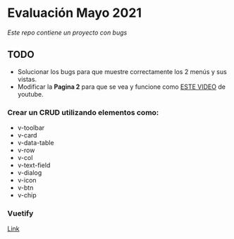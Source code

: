 # Evaluación Mayo 2021
_Este repo contiene un proyecto con bugs_

## TODO
* Solucionar los bugs para que muestre correctamente los 2 menús y sus vistas.
* Modificar la **Pagina 2** para que se vea y funcione como 
    [ESTE VIDEO](https://youtu.be/keABI313hGM) de youtube.

### Crear un CRUD utilizando elementos como:
* v-toolbar
* v-card
* v-data-table
* v-row
* v-col
* v-text-field
* v-dialog
* v-icon
* v-btn
* v-chip

### Vuetify
[Link](https://vuetifyjs.com/en/components/alerts/)
